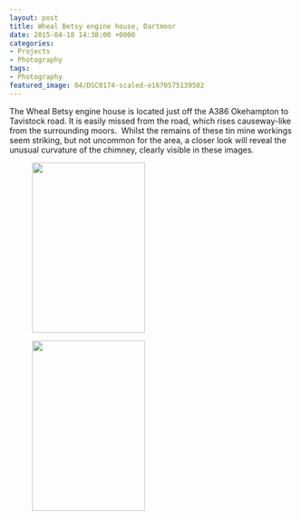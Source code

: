 ```yaml
---
layout: post
title: Wheal Betsy engine house, Dartmoor
date: 2015-04-18 14:38:00 +0000
categories:
- Projects
- Photography
tags:
- Photography
featured_image: 04/DSC0174-scaled-e1670575139502
---
```

The Wheal Betsy engine house is located just off the A386 Okehampton to Tavistock road. It is easily missed from the road, which rises causeway-like from the surrounding moors.  Whilst the remains of these tin mine workings seem striking, but not uncommon for the area, a closer look will reveal the unusual curvature of the chimney, clearly visible in these images.

<div class="gallery">

<figure><a href="https://res.cloudinary.com/circleseven/image/upload/c_limit,w_1600,q_auto,f_auto/12/DSC0174-scaled"><img src="https://res.cloudinary.com/circleseven/image/upload/q_auto,f_auto/12/DSC0174" width="199" height="300" alt="" loading="lazy"></a></figure>
<figure><a href="https://res.cloudinary.com/circleseven/image/upload/c_limit,w_1600,q_auto,f_auto/12/DSC0171-scaled"><img src="https://res.cloudinary.com/circleseven/image/upload/q_auto,f_auto/12/DSC0171" width="199" height="300" alt="" loading="lazy"></a></figure>

</div>
